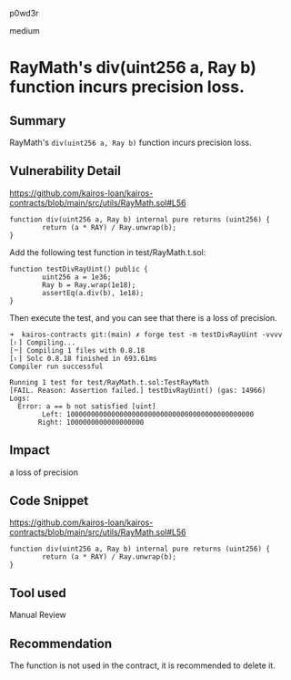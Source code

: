 p0wd3r

medium

# RayMath's div(uint256 a, Ray b) function incurs precision loss.

## Summary
RayMath's `div(uint256 a, Ray b)` function incurs precision loss.
## Vulnerability Detail
https://github.com/kairos-loan/kairos-contracts/blob/main/src/utils/RayMath.sol#L56
```solidity
function div(uint256 a, Ray b) internal pure returns (uint256) {
        return (a * RAY) / Ray.unwrap(b);
}
```

Add the following test function in test/RayMath.t.sol:
```solidity
function testDivRayUint() public {
        uint256 a = 1e36;
        Ray b = Ray.wrap(1e18);
        assertEq(a.div(b), 1e18);
}
```
Then execute the test, and you can see that there is a loss of precision.

```shell
➜  kairos-contracts git:(main) ✗ forge test -m testDivRayUint -vvvv
[⠆] Compiling...
[⠒] Compiling 1 files with 0.8.18
[⠆] Solc 0.8.18 finished in 693.61ms
Compiler run successful

Running 1 test for test/RayMath.t.sol:TestRayMath
[FAIL. Reason: Assertion failed.] testDivRayUint() (gas: 14966)
Logs:
  Error: a == b not satisfied [uint]
        Left: 1000000000000000000000000000000000000000000000
       Right: 1000000000000000000
```
## Impact
a loss of precision
## Code Snippet
https://github.com/kairos-loan/kairos-contracts/blob/main/src/utils/RayMath.sol#L56
```solidity
function div(uint256 a, Ray b) internal pure returns (uint256) {
        return (a * RAY) / Ray.unwrap(b);
}
```
## Tool used

Manual Review

## Recommendation

The function is not used in the contract, it is recommended to delete it.